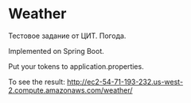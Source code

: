 # Weather
Тестовое задание от ЦИТ. Погода.

Implemented on Spring Boot.

Put your tokens to application.properties.

To see the result:
http://ec2-54-71-193-232.us-west-2.compute.amazonaws.com/weather/